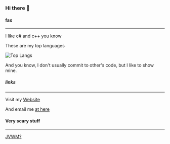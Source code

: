 ### Hi there 👋

#### fax

<hr>
I like c# and c++ you know

These are my top languages

![Top Langs](https://github-readme-stats.vercel.app/api/top-langs/?username=mxp2095onetechguy)

And you know, I don't usually commit to other's code, but I like to show mine.

<!--
**MXP2095onetechguy/mxp2095onetechguy** is a ✨ _special_ ✨ repository because its `README.md` (this file) appears on your GitHub profile.

Here are some ideas to get you started:

- 🔭 I’m currently working on ...
- 🌱 I’m currently learning ...
- 👯 I’m looking to collaborate on ...
- 🤔 I’m looking for help with ...
- 💬 Ask me about ...
- 📫 How to reach me: ...
- 😄 Pronouns: ...
- ⚡ Fun fact: ...
-->

##### links

<hr>

Visit my [Website](https://mxp2095onetechguy.github.io)

And email me [at here](mailto:2000onetechguy@gmail.com)

#### Very scary stuff

<hr>

[JVWM?](https://mxp2095onetechguy.github.io/JVWM/)
